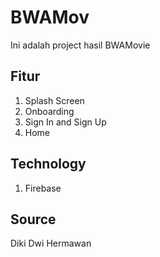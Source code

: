 # BWAMov
Ini adalah project hasil BWAMovie

## Fitur
1. Splash Screen
2. Onboarding
3. Sign In and Sign Up
4. Home

## Technology
1. Firebase

## Source
Diki Dwi Hermawan
